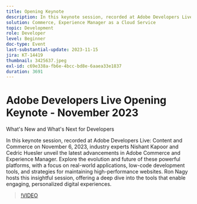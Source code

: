 ```yaml
---
title: Opening Keynote
description: In this keynote session, recorded at Adobe Developers Live Content and Commerce on November 6, 2023, industry experts Nishant Kapoor and Cedric Huesler unveil the latest advancements in Adobe Commerce and Experience Manager. Explore the evolution and future of these powerful platforms, with a focus on real-world applications, low-code development tools, and strategies for maintaining high-performance websites. Ron Nagy hosts this insightful session, offering a deep dive into the tools that enable engaging, personalized digital experiences.
solution: Commerce, Experience Manager as a Cloud Service
topic: Development
role: Developer
level: Beginner
doc-type: Event
last-substantial-update: 2023-11-15
jira: KT-14419
thumbnail: 3425637.jpeg
exl-id: c69e338a-fb6e-4bcc-bd8e-6aaea33e1837
duration: 3691
---
```

# Adobe Developers Live Opening Keynote - November 2023

What's New and What's Next for Developers

In this keynote session, recorded at Adobe Developers Live: Content and Commerce on November 6, 2023, industry experts Nishant Kapoor and Cedric Huesler unveil the latest advancements in Adobe Commerce and Experience Manager. Explore the evolution and future of these powerful platforms, with a focus on real-world applications, low-code development tools, and strategies for maintaining high-performance websites. Ron Nagy hosts this insightful session, offering a deep dive into the tools that enable engaging, personalized digital experiences.

>[!VIDEO](https://video.tv.adobe.com/v/3425637/?learn=on)
